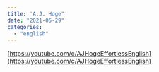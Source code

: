 ```yaml
---
title: 'A.J. Hoge"'
date: "2021-05-29"
categories:
  - "english"
---
```


[https://youtube.com/c/AJHogeEffortlessEnglish](https://youtube.com/c/AJHogeEffortlessEnglish)
